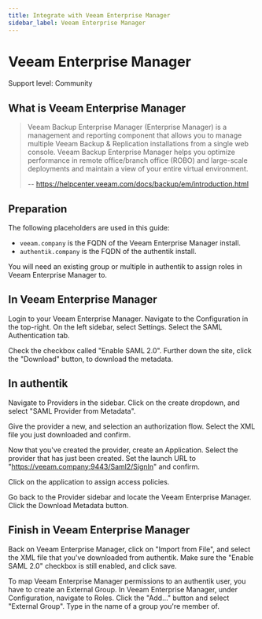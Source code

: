 ```yaml
---
title: Integrate with Veeam Enterprise Manager
sidebar_label: Veeam Enterprise Manager
---
```


# Veeam Enterprise Manager

<span class="badge badge--secondary">Support level: Community</span>

## What is Veeam Enterprise Manager

> Veeam Backup Enterprise Manager (Enterprise Manager) is a management and reporting component that allows you to manage multiple Veeam Backup & Replication installations from a single web console. Veeam Backup Enterprise Manager helps you optimize performance in remote office/branch office (ROBO) and large-scale deployments and maintain a view of your entire virtual environment.
>
> -- https://helpcenter.veeam.com/docs/backup/em/introduction.html

## Preparation

The following placeholders are used in this guide:

- `veeam.company` is the FQDN of the Veeam Enterprise Manager install.
- `authentik.company` is the FQDN of the authentik install.

You will need an existing group or multiple in authentik to assign roles in Veeam Enterprise Manager to.

## In Veeam Enterprise Manager

Login to your Veeam Enterprise Manager. Navigate to the Configuration in the top-right. On the left sidebar, select Settings. Select the SAML Authentication tab.

Check the checkbox called "Enable SAML 2.0". Further down the site, click the "Download" button, to download the metadata.

## In authentik

Navigate to Providers in the sidebar. Click on the create dropdown, and select "SAML Provider from Metadata".

Give the provider a new, and selection an authorization flow. Select the XML file you just downloaded and confirm.

Now that you've created the provider, create an Application. Select the provider that has just been created. Set the launch URL to "https://veeam.company:9443/Saml2/SignIn" and confirm.

Click on the application to assign access policies.

Go back to the Provider sidebar and locate the Veeam Enterprise Manager. Click the Download Metadata button.

## Finish in Veeam Enterprise Manager

Back on Veeam Enterprise Manager, click on "Import from File", and select the XML file that you've downloaded from authentik. Make sure the "Enable SAML 2.0" checkbox is still enabled, and click save.

To map Veeam Enterprise Manager permissions to an authentik user, you have to create an External Group. In Veeam Enterprise Manager, under Configuration, navigate to Roles. Click the "Add..." button and select "External Group". Type in the name of a group you're member of.
